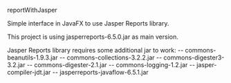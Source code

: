 reportWithJasper

Simple interface in JavaFX to use Jasper Reports library.

This project is using jasperreports-6.5.0.jar as main version. 

Jasper Reports library requires some additional jar to work:
-- commons-beanutils-1.9.3.jar
-- commons-collections-3.2.2.jar 
-- commons-digester3-3.2.jar
-- commons-digester-2.1.jar
-- commons-logging-1.2.jar
-- jasper-compiler-jdt.jar
-- jasperreports-javaflow-6.5.1.jar
